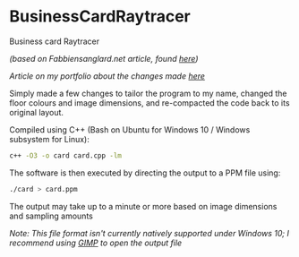 # BusinessCardRaytracer
Business card Raytracer

*(based on Fabbiensanglard.net article, found [here](http://fabiensanglard.net/rayTracing_back_of_business_card/index.php))*

*Article on my portfolio about the changes made [here](https://chris-donnelly.github.io/raytracer.html)*

Simply made a few changes to tailor the program to my name, changed the floor colours and image dimensions, and re-compacted the code back to its original layout.

Compiled using C++ (Bash on Ubuntu for Windows 10 / Windows subsystem for Linux):

```bash
c++ -O3 -o card card.cpp -lm
```

The software is then executed by directing the output to a PPM file using:

```bash
./card > card.ppm
```

The output may take up to a minute or more based on image dimensions and sampling amounts

*Note: This file format isn't currently natively supported under Windows 10; I recommend using [GIMP](https://www.gimp.org/)
 to open the output file*

